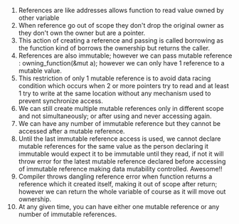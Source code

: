 1. References are like addresses allows function to read value owned by other variable
2. When reference go out of scope they don't drop the original owner as they don't own the owner but are a pointer.
3. This action of creating a reference and passing is called borrowing as the function kind of borrows the ownership but returns the caller.
4. References are also immutable; however we can pass mutable reference : owning_function(&mut a); however we can only have 1 reference to a mutable value.
5. This restriction of only 1 mutable reference is to avoid data racing condition
which occurs when 2 or more pointers try to read and at least 1 try to write at the same location without any mechanism used to prevent synchronize access.
6. We can still create multiple mutable references only in different scope and not simultaneously; or after using and never accessing again.
7. We can have any number of immutable reference but they cannot be accessed after a mutable reference.
8. Until the last immutable reference access is used, we cannot declare mutable references for the same value as the person declaring it immutable would expect it to be immutable until they read, if not it will throw error for the latest mutable reference declared before accessing of immutable reference making data mutability controlled. Awesome!!
9. Compiler throws dangling reference error when function returns a reference which it created itself, making it out of scope after return; however we can return the whole variable of course as it will move out ownership.
10. At any given time, you can have either one mutable reference or any number of immutable references.